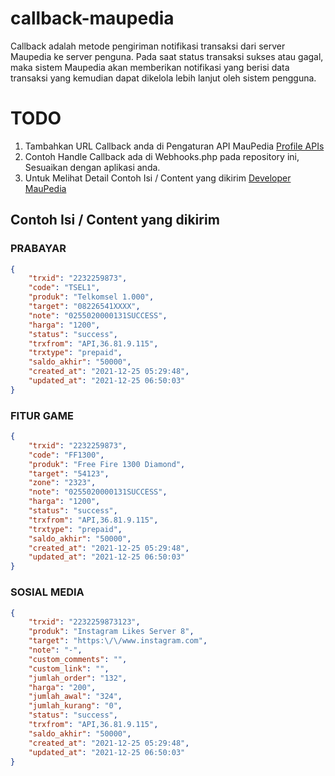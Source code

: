 # callback-maupedia
Callback adalah metode pengiriman notifikasi transaksi dari server Maupedia ke server penguna. Pada saat status transaksi sukses atau gagal, maka sistem Maupedia akan memberikan notifikasi yang berisi data transaksi yang kemudian dapat dikelola lebih lanjut oleh sistem pengguna.

# TODO
1. Tambahkan URL Callback anda di Pengaturan API MauPedia [Profile APIs](https://member.maupedia.com/account/profile)
2. Contoh Handle Callback ada di Webhooks.php pada repository ini, Sesuaikan dengan aplikasi anda.
3. Untuk Melihat Detail Contoh Isi / Content yang dikirim [Developer MauPedia](https://developer.maupedia.com/docs/2.2/webhooks)

Contoh Isi / Content yang dikirim
---------
### PRABAYAR

```json
{
    "trxid": "2232259873",
    "code": "TSEL1",
    "produk": "Telkomsel 1.000",
    "target": "08226541XXXX",
    "note": "0255020000131SUCCESS",
    "harga": "1200",
    "status": "success",
    "trxfrom": "API,36.81.9.115",
    "trxtype": "prepaid",
    "saldo_akhir": "50000",
    "created_at": "2021-12-25 05:29:48",
    "updated_at": "2021-12-25 06:50:03"
}
```

### FITUR GAME

```json
{
    "trxid": "2232259873",
    "code": "FF1300",
    "produk": "Free Fire 1300 Diamond",
    "target": "54123",
    "zone": "2323",
    "note": "0255020000131SUCCESS",
    "harga": "1200",
    "status": "success",
    "trxfrom": "API,36.81.9.115",
    "trxtype": "prepaid",
    "saldo_akhir": "50000",
    "created_at": "2021-12-25 05:29:48",
    "updated_at": "2021-12-25 06:50:03"
}
```

### SOSIAL MEDIA

```json
{
    "trxid": "2232259873123",
    "produk": "Instagram Likes Server 8",
    "target": "https:\/\/www.instagram.com",
    "note": "-",
    "custom_comments": "",
    "custom_link": "",
    "jumlah_order": "132",
    "harga": "200",
    "jumlah_awal": "324",
    "jumlah_kurang": "0",
    "status": "success",
    "trxfrom": "API,36.81.9.115",
    "saldo_akhir": "50000",
    "created_at": "2021-12-25 05:29:48",
    "updated_at": "2021-12-25 06:50:03"
}
```